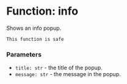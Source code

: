 # Function: info

Shows an info popup.

```admonish success title=""
This function is safe
```

### Parameters
- `title: str` - the title of the popup.
- `message: str` - the message in the popup.
